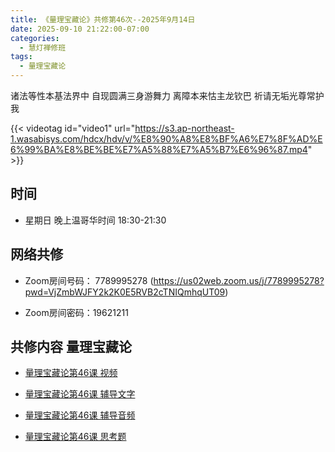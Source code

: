 ```yaml
---
title: 《量理宝藏论》共修第46次--2025年9月14日
date: 2025-09-10 21:22:00-07:00
categories:
  - 慧灯禅修班
tags:
  - 量理宝藏论
---
```

诸法等性本基法界中 自现圆满三身游舞力 离障本来怙主龙钦巴 祈请无垢光尊常护我

{{< videotag id="video1" url="https://s3.ap-northeast-1.wasabisys.com/hdcx/hdv/v/%E8%90%A8%E8%BF%A6%E7%8F%AD%E6%99%BA%E8%BE%BE%E7%A5%88%E7%A5%B7%E6%96%87.mp4" >}}

## 时间


* 星期日 晚上温哥华时间 18:30-21:30


## 网络共修


* Zoom房间号码： 7789995278 (https://us02web.zoom.us/j/7789995278?pwd=VjZmbWJFY2k2K0E5RVB2cTNIQmhqUT09)


* Zoom房间密码：19621211


## 共修内容 量理宝藏论


* [量理宝藏论第46课 视频](https://huidengchanxiu.net/refs/llbzl/llbzl-08/#%E7%AC%AC%E5%9B%9B%E5%8D%81%E5%85%AD%E8%AF%BE)

* [量理宝藏论第46课 辅导文字](https://huidengchanxiu.net/refs/llbzl/llbzl-08/#%E7%AC%AC%E5%9B%9B%E5%8D%81%E5%85%AD%E8%AF%BE%E8%BE%85%E5%AF%BC)

* [量理宝藏论第46课 辅导音频](https://box.hdcxb.net/%E7%A6%85%E4%BF%AE%E7%8F%AD/037-%E9%87%8F%E7%90%86%E5%AE%9D%E8%97%8F%E8%AE%BA/%E8%BE%85%E5%AF%BC-%E6%99%BA%E8%AF%9A%E5%A0%AA%E5%B8%83%E7%AC%AC1%E6%AC%A1%E8%AE%B2%E8%A7%A3%E4%BA%8E2006%E8%87%B307%E5%B9%B4?page=2)

* [量理宝藏论第46课 思考题 ](https://huidengchanxiu.net/refs/llbzl/llbzl-qa/#%E7%AC%AC46%E8%AF%BE)


